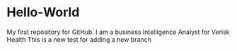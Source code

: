# Hello-World
My first repository for GitHub.
I am a business Intelligence Analyst for Verisk Health
This is a new test for adding a new branch
